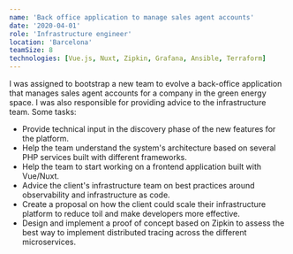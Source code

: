```yaml
---
name: 'Back office application to manage sales agent accounts'
date: '2020-04-01'
role: 'Infrastructure engineer'
location: 'Barcelona'
teamSize: 8
technologies: [Vue.js, Nuxt, Zipkin, Grafana, Ansible, Terraform]
---
```


I was assigned to bootstrap a new team to evolve a back-office application that manages sales agent accounts for a company in the green energy space. I was also responsible for providing advice to the infrastructure team. Some tasks:

-   Provide technical input in the discovery phase of the new features for the platform.
-   Help the team understand the system's architecture based on several PHP services built with different frameworks.
-   Help the team to start working on a frontend application built with Vue/Nuxt.
-   Advice the client's infrastructure team on best practices around observability and infrastructure as code.
-   Create a proposal on how the client could scale their infrastructure platform to reduce toil and make developers more effective.
-   Design and implement a proof of concept based on Zipkin to assess the best way to implement distributed tracing across the different microservices.
